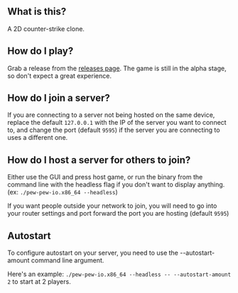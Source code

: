 ## What is this?
A 2D counter-strike clone.

## How do I play?
Grab a release from the [releases page](https://github.com/StormLight14/pew-pew-io/releases). The game is still in the alpha stage, so don't expect a great experience.

## How do I join a server?
If you are connecting to a server not being hosted on the same device, replace the default `127.0.0.1` with the IP of the server you want to connect to, and change the port (default `9595`) if the server you are connecting to uses a different one.

## How do I host a server for others to join?
Either use the GUI and press host game, or run the binary from the command line with the headless flag if you don't want to display anything. (ex: `./pew-pew-io.x86_64 --headless`)

If you want people outside your network to join, you will need to go into your router settings and port forward the port you are hosting (default `9595`)

## Autostart
To configure autostart on your server, you need to use the --autostart-amount command line argument. 

Here's an example: `./pew-pew-io.x86_64 --headless -- --autostart-amount 2` to start at 2 players.
